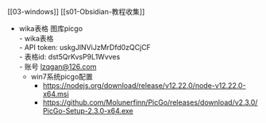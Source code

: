 [[03-windows]]  [[s01-Obsidian-教程收集]]

-   wika表格 图库picgo  
        -   wika表格  
                -   API token: uskgJlNViJzMrDfd0zQCjCF  
        -   表格id: dst5QrKvsP9L1Wvves  
        -   账号 lzqgan@126.com  
    -   win7系统picgo配置  
        -   https://nodejs.org/download/release/v12.22.0/node-v12.22.0-x64.msi  
        -   https://github.com/Molunerfinn/PicGo/releases/download/v2.3.0/PicGo-Setup-2.3.0-x64.exe
